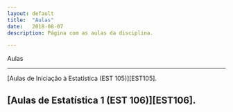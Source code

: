 ```yaml
---
layout: default
title:  "Aulas"
date:   2018-08-07
description: Página com as aulas da disciplina.

---
```


<p class="intro">Aulas</p>

---

[Aulas de Iniciação à Estatística (EST 105)][EST105].

[Aulas de Estatística 1 (EST 106)][EST106].
---

[EST 105]:https://ufvest.github.io/aulas105/
[EST 106]:https://ufvest.github.io/aulas106/

